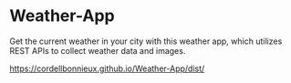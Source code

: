 # Weather-App

Get the current weather in your city with this weather app, which utilizes REST APIs to collect weather data and images.

https://cordellbonnieux.github.io/Weather-App/dist/

